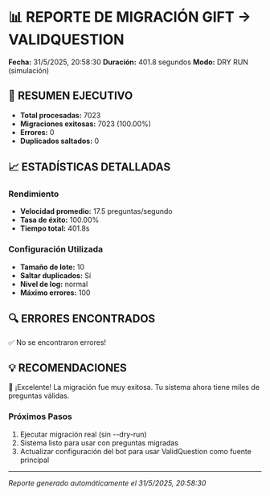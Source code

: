 
# 📊 REPORTE DE MIGRACIÓN GIFT → VALIDQUESTION

**Fecha:** 31/5/2025, 20:58:30
**Duración:** 401.8 segundos
**Modo:** DRY RUN (simulación)

## 🎯 RESUMEN EJECUTIVO

- **Total procesadas:** 7023
- **Migraciones exitosas:** 7023 (100.00%)
- **Errores:** 0
- **Duplicados saltados:** 0

## 📈 ESTADÍSTICAS DETALLADAS

### Rendimiento
- **Velocidad promedio:** 17.5 preguntas/segundo
- **Tasa de éxito:** 100.00%
- **Tiempo total:** 401.8s

### Configuración Utilizada
- **Tamaño de lote:** 10
- **Saltar duplicados:** Sí
- **Nivel de log:** normal
- **Máximo errores:** 100

## 🔍 ERRORES ENCONTRADOS

✅ No se encontraron errores!

## 💡 RECOMENDACIONES

🎉 ¡Excelente! La migración fue muy exitosa. Tu sistema ahora tiene miles de preguntas válidas.

### Próximos Pasos
1. Ejecutar migración real (sin --dry-run)
2. Sistema listo para usar con preguntas migradas
3. Actualizar configuración del bot para usar ValidQuestion como fuente principal

---
*Reporte generado automáticamente el 31/5/2025, 20:58:30*
